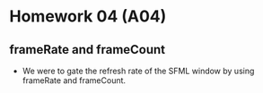 # Homework 04 (A04)
## frameRate and frameCount

* We were to gate the refresh rate of the SFML window by using frameRate and frameCount.
